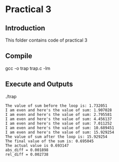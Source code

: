# Practical 3

## Introduction
This folder contains code of practical 3

## Compile

gcc -o trap trap.c -lm


## Execute and Outputs

./trap
```
The value of sum before the loop is: 1.732051
I am even and here's the value of sum: 1.907028
I am even and here's the value of sum: 2.795581
I am even and here's the value of sum: 4.456137
I am even and here's the value of sum: 7.011252
I am even and here's the value of sum: 10.689451
I am even and here's the value of sum: 15.929254
The value of sum after the loop is: 15.929254
The final value of the sum is: 0.695045
The actual value is 0.693147
abs_diff = 0.001898
rel_diff = 0.002738
```
